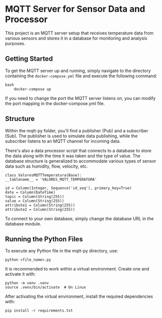 # MQTT Server for Sensor Data and Processor

This project is an MQTT server setup that receives temperature data from various sensors and stores it in a database for monitoring and analysis purposes.

## Getting Started

To get the MQTT server up and running, simply navigate to the directory containing the `docker-compose.yml` file and execute the following command:

    bash
    	docker-compose up

If you need to change the port the MQTT server listens on, you can modify the port mapping in the docker-compose.yml file.

## Structure

Within the mqtt-py folder, you'll find a publisher (Pub) and a subscriber (Sub). The publisher is used to simulate data publishing, while the subscriber listens to an MQTT channel for incoming data.

There's also a data processor script that connects to a database to store the data along with the time it was taken and the type of value. The database structure is generalized to accommodate various types of sensor data such as humidity, flow, velocity, etc.

    class ValoresMQTTTemperatura(Base):
    __tablename__ = 'VALORES_MQTT_TEMPERATURA'

    id = Column(Integer, Sequence('id_seq'), primary_key=True)
    date = Column(DateTime)
    topic = Column(String(255))
    value = Column(String(255))
    attribute1 = Column(String(255))
    attribute2 = Column(String(255))

To connect to your own database, simply change the database URL in the database module.

## Running the Python Files

To execute any Python file in the mqtt-py directory, use:

    python <file_name>.py

It is recommended to work within a virtual environment. Create one and activate it with:

    python -m venv .venv
    source .venv/bin/activate  # On Linux

After activating the virtual environment, install the required dependencies with:

    pip install -r requirements.txt
